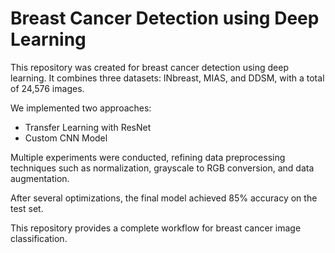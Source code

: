 # Breast Cancer Detection using Deep Learning

This repository was created for breast cancer detection using deep learning. It combines three datasets: INbreast, MIAS, and DDSM, with a total of 24,576 images.

We implemented two approaches:


- Transfer Learning with ResNet
- Custom CNN Model


Multiple experiments were conducted, refining data preprocessing techniques such as normalization, grayscale to RGB conversion, and data augmentation.

After several optimizations, the final model achieved 85% accuracy on the test set.

This repository provides a complete workflow for breast cancer image classification.
